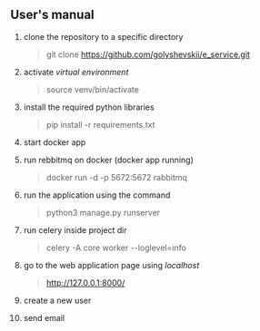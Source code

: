 ## User's manual

1. clone the repository to a specific directory

    > git clone https://github.com/golyshevskii/e_service.git

2. activate *virtual environment*

    > source venv/bin/activate

3. install the required python libraries

    > pip install -r requirements.txt

4. start docker app

5. run rebbitmq on docker (docker app running)

    > docker run -d -p 5672:5672 rabbitmq

6. run the application using the command

    > python3 manage.py runserver

7. run celery inside project dir

    > celery -A core worker --loglevel=info

8. go to the web application page using *localhost*

    > http://127.0.0.1:8000/

9. create a new user

10. send email